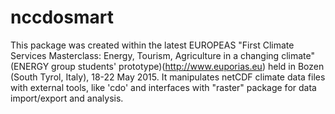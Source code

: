 # nccdosmart
This package was created within the latest EUROPEAS "First Climate Services Masterclass: Energy, Tourism, Agriculture in a changing climate" (ENERGY group students' prototype)(http://www.euporias.eu) held in Bozen (South Tyrol, Italy), 18-22 May 2015.  It manipulates netCDF climate data files with external tools, like  'cdo' and interfaces with "raster" package for data import/export and analysis.
